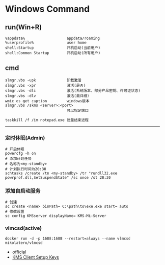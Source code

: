 # Windows Command

## run(Win+R)

    %appdata%                   appdata/roaming
    %userprofile%               user home
    shell:Startup               开机启动(当前用户)
    shell:Common Startup        开机启动(所有用户)

## cmd

    slmgr.vbs -upk              卸载激活
    slmgr.vbs -xpr              激活(是否)
    slmgr.vbs -dli              激活(系统版本、部分产品密钥、许可证状态)
    slmgr.vbs -dlv              激活(最详细)
    wmic os get caption         windows版本
    slmgr.vbs /skms <server>:<port>
                                可以指定端口
    
    taskkill /f /im notepad.exe 批量结束进程

---

### 定时休眠(Admin)

    # 开启休眠
    powercfg -h on
    # 添加计划任务
    # 名称为<my-standby>
    # 计划执行时间为20:30
    schtasks /create /tn <my-standby> /tr "rundll32.exe powrprof.dll,SetSuspendState" /sc once /st 20:30

### 添加自启动服务

    # 创建
    sc create <name> binPath= C:\path\to\exe.exe start= auto
    # 修改设置
    sc config KMSserver displayName= KMS-Mi-Server

### vlmcsd(active)

    docker run -d -p 1688:1688 --restart=always --name vlmcsd mikolatero/vlmcsd

- [official](http://wind4.github.io/vlmcsd/)
- [KMS Client Setup Keys](https://docs.microsoft.com/zh-cn/previous-versions/windows/it-pro/windows-server-2012-R2-and-2012/jj612867(v=ws.11))
